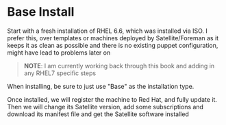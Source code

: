 # Base Install

Start with a fresh installation of RHEL 6.6, which was installed via ISO. I prefer this, over templates or machines deployed by Satellite/Foreman as it keeps it as clean as possible and there is no existing puppet configuration, might have lead to problems later on

>**NOTE**:
I am currently working back through this book and adding in any RHEL7 specific steps

When installing, be sure to just use "Base" as the installation type.

Once installed, we will register the machine to Red Hat, and fully update it. Then we will change its Satellite version, add some subscriptions and download its manifest file and get the Satellite software installed


